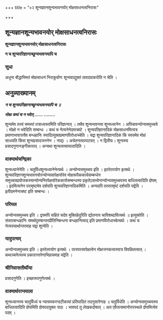 +++
title = "०२ शून्यज्ञानशून्यभावनयोर् मोक्षसाधनत्वनिरासः"

+++


## शून्यज्ञानशून्यभावनयोर् मोक्षसाधनत्वनिरासः

**शून्यज्ञानशून्यभावनयोर् मोक्षसाधनत्वनिरासः**

**न च शून्यपरिज्ञानाच्छून्यभावनयापि च**

### **सुधा**

अधुना बौद्धाभिमतं मोक्षसाधनं निराकुर्वाणः शून्यवाद्युक्तं तावदपाकरोति न चेति ।

## **अनुव्याख्यानम्**

***न च शून्यपरिज्ञानाच्छून्यभावनयापि च ॥***

***मोक्षः कथं च न भवेत् ...... ........***

शून्यमेव तत्त्वं समस्तं तत्राध्यस्तमिति परिज्ञानात् । तथैव शून्यभावनया शून्यध्यानेन । अपिचावन्योन्यसमुच्चये । मोक्षो न भवेदिति सम्बन्धः । कथं च नेत्यनेनेदमाचष्टे । शून्यपरिज्ञानादिकं मोक्षसाधनमित्यत्र प्रमाणाभावात्तयैव बन्धहानिः स्यादित्युक्तप्रमाणविरोधाच्चेति । यद्वा शून्यपरिज्ञानादिकं किं स्वयमेव मोक्षं साधयति किंवा शून्यप्रसादजननेन । नाद्यः । अचेतनत्वात्पटवत् । न द्वितीयः। शून्यस्य प्रसादगुणानङ्गीकारात् । अन्यथा शून्यत्वव्याघातादिति ।

### **वाक्यार्थचन्द्रिका**

शून्यध्यानेनेति । चतुर्विधशून्यध्यानेनेत्यर्थः । अन्योन्यसमुच्चय इति । इतरेतरयोग इत्यर्थः । शून्यपरिज्ञानशून्यभावनयोरन्योन्यसापेक्षयोरेव मोक्षरूपैककार्यसम्बन्धेन समुच्चयप्रयोजकस्यान्योन्यनिरपेक्षयोरेककार्यसम्बन्धस्य प्रकृतेऽसत्त्वेनान्योन्यसमुच्चयस्य बाधितत्वादिति ज्ञेयम् । इदमित्यनेन परामृष्टमेव दर्शयति शून्यपरिज्ञानादिकमिति । अन्यदपि तत्परामृष्टं दर्शयति यद्वेति । इतीदमनेनाचष्ट इति सम्बन्धः ।

### **परिमल** 

अन्योन्यसमुच्चय इति । द्वयमपि सहितं सदेव मुक्तिहेतुरिति द्योतनाय चापिशब्दावित्यर्थः ॥ इत्युक्तेति । संसारबन्धहानिः समर्थपुरुषान्तरप्रीतिनिबन्धना बन्धहानित्वाद् इति प्रमाणविरोधाच्चेत्यर्थः । कथं च नेत्यस्यार्थान्तरमाह यद्वा शून्येति ।

### **यादुपत्यम्**

अन्योन्यसमुच्चय इति । इतरेतरयोग इत्यर्थः । परस्परसापेक्षत्वेन मोक्षजनकत्वस्यात्र विवक्षितत्वात् । कथञ्चनेत्यस्य प्रकारान्तरेणाभिप्रायमाह यद्वेति ।

### **श्रीनिवासतीर्थीया**

प्रसादगुणेति । इच्छारूपगुणेत्यर्थः ।

### **वाक्यार्थरत्नमाला**

शून्यध्यानस्य चातुर्विध्यं च न्यायमकरन्दटीकायां प्रतिपादितं तदनुसारेणाह ॥ चतुर्विधेति । अन्योन्यसमुच्चयस्य बाधितत्वादिति ज्ञेयमिति ज्ञेयपदयुक्तः पाठः । भावपदं तु लेखकदोषात् । अत एवैतत्समानोत्तरस्थले ज्ञेयमित्येव पदम् ।

